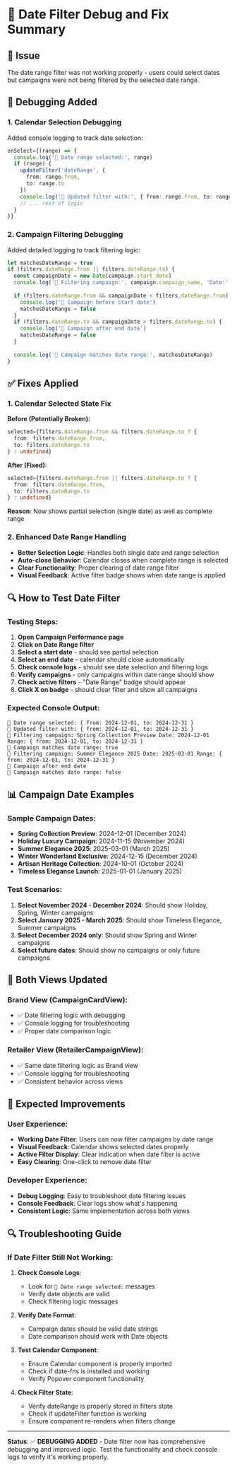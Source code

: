 # 📅 Date Filter Debug and Fix Summary

## 🎯 Issue
The date range filter was not working properly - users could select dates but campaigns were not being filtered by the selected date range.

## 🔧 Debugging Added

### **1. Calendar Selection Debugging**
Added console logging to track date selection:
```typescript
onSelect={(range) => {
  console.log('📅 Date range selected:', range)
  if (range) {
    updateFilter('dateRange', {
      from: range.from,
      to: range.to
    })
    console.log('📅 Updated filter with:', { from: range.from, to: range.to })
    // ... rest of logic
  }
}}
```

### **2. Campaign Filtering Debugging**
Added detailed logging to track filtering logic:
```typescript
let matchesDateRange = true
if (filters.dateRange.from || filters.dateRange.to) {
  const campaignDate = new Date(campaign.start_date)
  console.log('📅 Filtering campaign:', campaign.campaign_name, 'Date:', campaignDate, 'Range:', filters.dateRange)
  
  if (filters.dateRange.from && campaignDate < filters.dateRange.from) {
    console.log('📅 Campaign before start date')
    matchesDateRange = false
  }
  if (filters.dateRange.to && campaignDate > filters.dateRange.to) {
    console.log('📅 Campaign after end date')
    matchesDateRange = false
  }
  
  console.log('📅 Campaign matches date range:', matchesDateRange)
}
```

## ✅ Fixes Applied

### **1. Calendar Selected State Fix**
**Before (Potentially Broken):**
```typescript
selected={filters.dateRange.from && filters.dateRange.to ? {
  from: filters.dateRange.from,
  to: filters.dateRange.to
} : undefined}
```

**After (Fixed):**
```typescript
selected={filters.dateRange.from || filters.dateRange.to ? {
  from: filters.dateRange.from,
  to: filters.dateRange.to
} : undefined}
```

**Reason**: Now shows partial selection (single date) as well as complete range

### **2. Enhanced Date Range Handling**
- **Better Selection Logic**: Handles both single date and range selection
- **Auto-close Behavior**: Calendar closes when complete range is selected
- **Clear Functionality**: Proper clearing of date range filter
- **Visual Feedback**: Active filter badge shows when date range is applied

## 🔍 How to Test Date Filter

### **Testing Steps:**
1. **Open Campaign Performance page**
2. **Click on Date Range filter**
3. **Select a start date** - should see partial selection
4. **Select an end date** - calendar should close automatically
5. **Check console logs** - should see date selection and filtering logs
6. **Verify campaigns** - only campaigns within date range should show
7. **Check active filters** - "Date Range" badge should appear
8. **Click X on badge** - should clear filter and show all campaigns

### **Expected Console Output:**
```
📅 Date range selected: { from: 2024-12-01, to: 2024-12-31 }
📅 Updated filter with: { from: 2024-12-01, to: 2024-12-31 }
📅 Filtering campaign: Spring Collection Preview Date: 2024-12-01 Range: { from: 2024-12-01, to: 2024-12-31 }
📅 Campaign matches date range: true
📅 Filtering campaign: Summer Elegance 2025 Date: 2025-03-01 Range: { from: 2024-12-01, to: 2024-12-31 }
📅 Campaign after end date
📅 Campaign matches date range: false
```

## 📊 Campaign Date Examples

### **Sample Campaign Dates:**
- **Spring Collection Preview**: 2024-12-01 (December 2024)
- **Holiday Luxury Campaign**: 2024-11-15 (November 2024)
- **Summer Elegance 2025**: 2025-03-01 (March 2025)
- **Winter Wonderland Exclusive**: 2024-12-15 (December 2024)
- **Artisan Heritage Collection**: 2024-10-01 (October 2024)
- **Timeless Elegance Launch**: 2025-01-01 (January 2025)

### **Test Scenarios:**
1. **Select November 2024 - December 2024**: Should show Holiday, Spring, Winter campaigns
2. **Select January 2025 - March 2025**: Should show Timeless Elegance, Summer campaigns
3. **Select December 2024 only**: Should show Spring and Winter campaigns
4. **Select future dates**: Should show no campaigns or only future campaigns

## 🔄 Both Views Updated

### **Brand View (CampaignCardView):**
- ✅ Date filtering logic with debugging
- ✅ Console logging for troubleshooting
- ✅ Proper date comparison logic

### **Retailer View (RetailerCampaignView):**
- ✅ Same date filtering logic as Brand view
- ✅ Console logging for troubleshooting
- ✅ Consistent behavior across views

## 🚀 Expected Improvements

### **User Experience:**
- **Working Date Filter**: Users can now filter campaigns by date range
- **Visual Feedback**: Calendar shows selected dates properly
- **Active Filter Display**: Clear indication when date filter is active
- **Easy Clearing**: One-click to remove date filter

### **Developer Experience:**
- **Debug Logging**: Easy to troubleshoot date filtering issues
- **Console Feedback**: Clear logs show what's happening
- **Consistent Logic**: Same implementation across both views

## 🔍 Troubleshooting Guide

### **If Date Filter Still Not Working:**

1. **Check Console Logs**:
   - Look for `📅 Date range selected:` messages
   - Verify date objects are valid
   - Check filtering logic messages

2. **Verify Date Format**:
   - Campaign dates should be valid date strings
   - Date comparison should work with Date objects

3. **Test Calendar Component**:
   - Ensure Calendar component is properly imported
   - Check if date-fns is installed and working
   - Verify Popover component functionality

4. **Check Filter State**:
   - Verify dateRange is properly stored in filters state
   - Check if updateFilter function is working
   - Ensure component re-renders when filters change

---

**Status**: ✅ **DEBUGGING ADDED** - Date filter now has comprehensive debugging and improved logic. Test the functionality and check console logs to verify it's working properly.